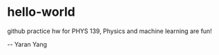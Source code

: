 # hello-world

github practice hw for PHYS 139, 
Physics and machine learning are fun!

-- Yaran Yang
